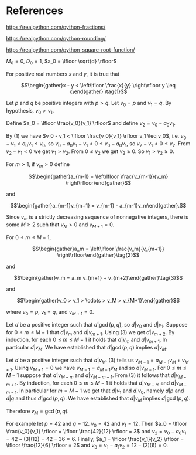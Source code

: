 # References

https://realpython.com/python-fractions/

https://realpython.com/python-rounding/

https://realpython.com/python-square-root-function/

$M_0=0$, $D_0=1$, $a_0 = \lfloor \sqrt{d} \rfloor$

For positive real numbers $x$ and $y$, it is true that

$$\begin{gather}x - y < \left\lfloor \frac{x}{y} \right\rfloor y \leq x\end{gather} \tag{1}$$ 

Let $p$ and $q$ be positive integers with $p>q$. Let $v_0 = p$ and $v_1 = q$. By hypothesis, $v_0 > v_1$.

Define $a_0 = \lfloor \frac{v_0}{v_1} \rfloor$ and define $v_2 = v_0 - a_0 v_1$.

By (1) we have $v_0 - v_1 < \lfloor \frac{v_0}{v_1} \rfloor v_1 \leq v_0$,
i.e. $v_0 - v_1 < a_0 v_1 \leq v_0$,
so $v_0 - a_0 v_1 - v_1  < 0 \leq v_0 - a_0v_1$,
so $v_2 - v_1 < 0 \leq v_2$. From $v_2-v_1<0$ we get $v_1 > v_2$.
From $0 \leq v_2$ we get $v_2 \geq 0$. So $v_1 > v_2 \geq 0$.


For $m > 1$, if $v_m > 0$ define

$$\begin{gather}a_{m-1} = \left\lfloor \frac{v_{m-1}}{v_m} \right\rfloor\end{gather}$$

and 

$$\begin{gather}a_{m-1}v_{m+1} = v_{m-1} - a_{m-1}v_m\end{gather}.$$

Since $v_m$ is a strictly decreasing sequence of nonnegative integers, there is some $M \geq 2$ such that $v_M >0$ and $v_{M+1}=0$.

For $0 \leq m \leq M-1$,

$$\begin{gather}a_m = \left\lfloor \frac{v_m}{v_{m+1}} \right\rfloor\end{gather}\tag{2}$$

and

$$\begin{gather}v_m = a_m v_{m+1} + v_{m+2}\end{gather}\tag{3}$$

and

$$\begin{gather}v_0 > v_1 > \cdots > v_M > v_{M+1}\end{gather}$$

where $v_0=p$, $v_1=q$, and $v_{M+1}=0$.

Let $d$ be a positive integer such that $d \vert \gcd(p,q)$, so $d \vert v_0$ and $d \vert v_1$. Suppose for $0 \leq m \leq M-1$ that $d \vert v_m$
and $d \vert v_{m+1}$. Using (3) we get $d \vert v_{m+2}$. By induction, for each $0 \leq m \leq M-1$ it holds that $d \vert v_m$ and $d \vert v_{m+1}$. In particular $d \vert v_M$. We have established that $d \vert \gcd(p,q)$ implies $d \vert v_M$.

Let $d$ be a positive integer such that $d \vert v_M$. (3) tells us $v_{M-1} = a_{M-1}v_M + v_{M+1}$. Using $v_{M+1}=0$ we have $v_{M-1} = a_{M-1}v_{M}$ and so $d \vert v_{M-1}$. For $0 \leq m \leq M-1$ suppose that $d \vert v_{M-m}$ and $d \vert v_{M-m-1}$. From (3) it follows that $d \vert v_{M-m+1}$. By induction, for each $0 \leq m \leq M-1$ it holds that $d \vert v_{M-m}$ and $d \vert v_{M-m-1}$. In particular for $m=M-1$ we get that $d \vert v_1$ and
$d \vert v_0$, namely $d \vert p$ and $d \vert q$ and thus $d \vert \gcd(p, q)$. We have established that $d \vert v_M$ implies $d \vert \gcd(p,q)$.

Therefore $v_M = \gcd(p,q)$.

For example let $p=42$ and $q=12$. $v_0=42$ and $v_1=12$. Then $a_0 =  \lfloor \frac{v_0}{v_1} \rfloor = \lfloor \frac{42}{12} \rfloor = 3$ and $v_2 = v_0-a_0v_1 = 42 - (3)(12) = 42 - 36 = 6$. Finally, $a_1 =  \lfloor \frac{v_1}{v_2} \rfloor = \lfloor \frac{12}{6} \rfloor = 2$ and $v_3 = v_1 - a_1 v_2 = 12 - (2)(6) = 0$.

